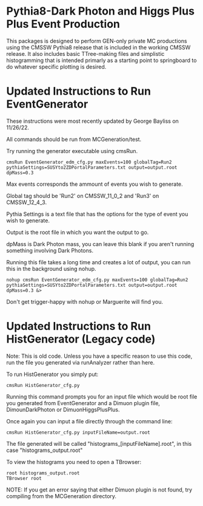 # Pythia8-Dark Photon and Higgs Plus Plus Event Production

This packages is designed to perform GEN-only private MC productions using the CMSSW Pythia8 release that is included in the working CMSSW release. It also includes basic TTree-making files and simplistic histogramming that is intended primarly as a starting point to springboard to do whatever specific plotting is desired.

# Updated Instructions to Run EventGenerator
These instructions were most recently updated by George Bayliss on 11/26/22.

All commands should be run from MCGeneration/test.

Try running the generator executable using cmsRun.

```
cmsRun EventGenerator_edm_cfg.py maxEvents=100 globalTag=Run2 pythiaSettings=SUSYto2ZDPortalParameters.txt output=output.root dpMass=0.3
```


Max events corresponds the ammount of events you wish to generate.

Global tag should be 'Run2' on CMSSW_11_0_2 and 'Run3' on CMSSW_12_4_3. 

Pythia Settings is a text file that has the options for the type of event you wish to generate. 

Output is the root file in which you want the output to go.

dpMass is Dark Photon mass, you can leave this blank if you aren't running something involving Dark Photons.


Running this file takes a long time and creates a lot of output, you can run this in the background using nohup.

```
nohup cmsRun EventGenerator_edm_cfg.py maxEvents=100 globalTag=Run2 pythiaSettings=SUSYto2ZDPortalParameters.txt output=output.root dpMass=0.3 &> 
```

Don't get trigger-happy with nohup or Marguerite will find you.

# Updated Instructions to Run HistGenerator (Legacy code)

Note: This is old code. Unless you have a specific reason to use this code, run the file you generated via runAnalyzer rather than here.

To run HistGenerator you simply put:
```
cmsRun HistGenerator_cfg.py
```
Running this command prompts you for an input file which would be root file you generated from EventGenerator and a Dimuon plugin file, DimounDarkPhoton or DimuonHiggsPlusPlus.

Once again you can input a file directly through the command line:
```
cmsRun HistGenerator_cfg.py inputFileName=output.root
```
The file generated will be called "histograms_[inputFileName].root", in this case "histograms_output.root"

To view the histograms you need to open a TBrowser:
```
root histograms_output.root
TBrowser root
```

NOTE: If you get an error saying that either Dimuon plugin is not found, try compiling from the MCGeneration directory. 
